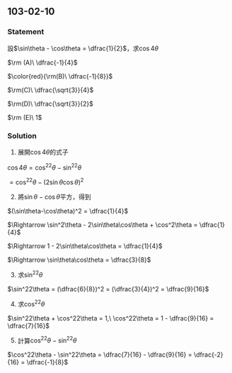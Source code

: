 ## 103-02-10

### Statement

設$\sin\theta - \cos\theta = \dfrac{1}{2}$，求$\cos4\theta$

$\rm (A)\ \dfrac{-1}{4}$

$\color{red}{\rm(B)\ \dfrac{-1}{8}}$

$\rm(C)\ \dfrac{\sqrt{3}}{4}$

$\rm(D)\ \dfrac{\sqrt{3}}{2}$

$\rm (E)\ 1$



### Solution

1. 展開$\cos4\theta$的式子

  $\cos4\theta = \cos^22\theta - \sin^22\theta$

  $= \cos^22\theta - (2\sin\theta\cos\theta)^2$

2. 將$\sin\theta-\cos\theta$平方，得到

  $(\sin\theta-\cos\theta)^2 = \dfrac{1}{4}$

  $\Rightarrow \sin^2\theta - 2\sin\theta\cos\theta + \cos^2\theta = \dfrac{1}{4}$

  $\Rightarrow 1 - 2\sin\theta\cos\theta = \dfrac{1}{4}$

  $\Rightarrow \sin\theta\cos\theta = \dfrac{3}{8}$

3. 求$\sin^22\theta$

  $\sin^22\theta = (\dfrac{6}{8})^2 = (\dfrac{3}{4})^2 = \dfrac{9}{16}$

4. 求$\cos^22\theta$

  $\sin^22\theta + \cos^22\theta = 1,\ \cos^22\theta = 1 - \dfrac{9}{16} = \dfrac{7}{16}$

5. 計算$\cos^22\theta - \sin^22\theta$

  $\cos^22\theta - \sin^22\theta = \dfrac{7}{16} - \dfrac{9}{16} = \dfrac{-2}{16} = \dfrac{-1}{8}$